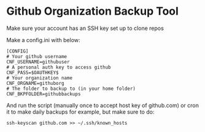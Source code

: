 # Github Organization Backup Tool

Make sure your account has an SSH key set up to clone repos

Make a config.ini with below:

```
[CONFIG]
# Your github username
CNF_USERNAME=githubuser
# A personal auth key to access github
CNF_PASS=$OAUTHKEY$
# Your organization name
CNF_ORGNAME=githuborg
# The folder to backup to (in your home folder)
CNF_BKPFOLDER=githubbackups
```
And run the script (manually once to accept host key of github.com) or cron it to make daily backups for example, but make sure to do:

```ssh-keyscan github.com >> ~/.ssh/known_hosts```
